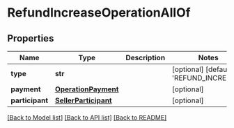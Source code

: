 # RefundIncreaseOperationAllOf

## Properties
Name | Type | Description | Notes
------------ | ------------- | ------------- | -------------
**type** | **str** |  | [optional] [default to 'REFUND_INCREASE']
**payment** | [**OperationPayment**](OperationPayment.md) |  | [optional] 
**participant** | [**SellerParticipant**](SellerParticipant.md) |  | [optional] 

[[Back to Model list]](../README.md#documentation-for-models) [[Back to API list]](../README.md#documentation-for-api-endpoints) [[Back to README]](../README.md)


